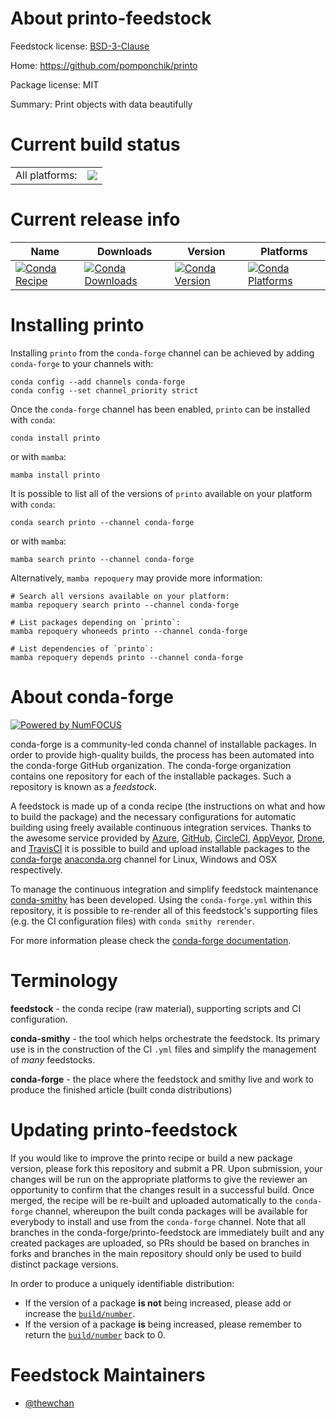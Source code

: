About printo-feedstock
======================

Feedstock license: [BSD-3-Clause](https://github.com/conda-forge/printo-feedstock/blob/main/LICENSE.txt)

Home: https://github.com/pomponchik/printo

Package license: MIT

Summary: Print objects with data beautifully

Current build status
====================


<table><tr><td>All platforms:</td>
    <td>
      <a href="https://dev.azure.com/conda-forge/feedstock-builds/_build/latest?definitionId=22821&branchName=main">
        <img src="https://dev.azure.com/conda-forge/feedstock-builds/_apis/build/status/printo-feedstock?branchName=main">
      </a>
    </td>
  </tr>
</table>

Current release info
====================

| Name | Downloads | Version | Platforms |
| --- | --- | --- | --- |
| [![Conda Recipe](https://img.shields.io/badge/recipe-printo-green.svg)](https://anaconda.org/conda-forge/printo) | [![Conda Downloads](https://img.shields.io/conda/dn/conda-forge/printo.svg)](https://anaconda.org/conda-forge/printo) | [![Conda Version](https://img.shields.io/conda/vn/conda-forge/printo.svg)](https://anaconda.org/conda-forge/printo) | [![Conda Platforms](https://img.shields.io/conda/pn/conda-forge/printo.svg)](https://anaconda.org/conda-forge/printo) |

Installing printo
=================

Installing `printo` from the `conda-forge` channel can be achieved by adding `conda-forge` to your channels with:

```
conda config --add channels conda-forge
conda config --set channel_priority strict
```

Once the `conda-forge` channel has been enabled, `printo` can be installed with `conda`:

```
conda install printo
```

or with `mamba`:

```
mamba install printo
```

It is possible to list all of the versions of `printo` available on your platform with `conda`:

```
conda search printo --channel conda-forge
```

or with `mamba`:

```
mamba search printo --channel conda-forge
```

Alternatively, `mamba repoquery` may provide more information:

```
# Search all versions available on your platform:
mamba repoquery search printo --channel conda-forge

# List packages depending on `printo`:
mamba repoquery whoneeds printo --channel conda-forge

# List dependencies of `printo`:
mamba repoquery depends printo --channel conda-forge
```


About conda-forge
=================

[![Powered by
NumFOCUS](https://img.shields.io/badge/powered%20by-NumFOCUS-orange.svg?style=flat&colorA=E1523D&colorB=007D8A)](https://numfocus.org)

conda-forge is a community-led conda channel of installable packages.
In order to provide high-quality builds, the process has been automated into the
conda-forge GitHub organization. The conda-forge organization contains one repository
for each of the installable packages. Such a repository is known as a *feedstock*.

A feedstock is made up of a conda recipe (the instructions on what and how to build
the package) and the necessary configurations for automatic building using freely
available continuous integration services. Thanks to the awesome service provided by
[Azure](https://azure.microsoft.com/en-us/services/devops/), [GitHub](https://github.com/),
[CircleCI](https://circleci.com/), [AppVeyor](https://www.appveyor.com/),
[Drone](https://cloud.drone.io/welcome), and [TravisCI](https://travis-ci.com/)
it is possible to build and upload installable packages to the
[conda-forge](https://anaconda.org/conda-forge) [anaconda.org](https://anaconda.org/)
channel for Linux, Windows and OSX respectively.

To manage the continuous integration and simplify feedstock maintenance
[conda-smithy](https://github.com/conda-forge/conda-smithy) has been developed.
Using the ``conda-forge.yml`` within this repository, it is possible to re-render all of
this feedstock's supporting files (e.g. the CI configuration files) with ``conda smithy rerender``.

For more information please check the [conda-forge documentation](https://conda-forge.org/docs/).

Terminology
===========

**feedstock** - the conda recipe (raw material), supporting scripts and CI configuration.

**conda-smithy** - the tool which helps orchestrate the feedstock.
                   Its primary use is in the construction of the CI ``.yml`` files
                   and simplify the management of *many* feedstocks.

**conda-forge** - the place where the feedstock and smithy live and work to
                  produce the finished article (built conda distributions)


Updating printo-feedstock
=========================

If you would like to improve the printo recipe or build a new
package version, please fork this repository and submit a PR. Upon submission,
your changes will be run on the appropriate platforms to give the reviewer an
opportunity to confirm that the changes result in a successful build. Once
merged, the recipe will be re-built and uploaded automatically to the
`conda-forge` channel, whereupon the built conda packages will be available for
everybody to install and use from the `conda-forge` channel.
Note that all branches in the conda-forge/printo-feedstock are
immediately built and any created packages are uploaded, so PRs should be based
on branches in forks and branches in the main repository should only be used to
build distinct package versions.

In order to produce a uniquely identifiable distribution:
 * If the version of a package **is not** being increased, please add or increase
   the [``build/number``](https://docs.conda.io/projects/conda-build/en/latest/resources/define-metadata.html#build-number-and-string).
 * If the version of a package **is** being increased, please remember to return
   the [``build/number``](https://docs.conda.io/projects/conda-build/en/latest/resources/define-metadata.html#build-number-and-string)
   back to 0.

Feedstock Maintainers
=====================

* [@thewchan](https://github.com/thewchan/)


<!-- dummy commit to enable rerendering -->

